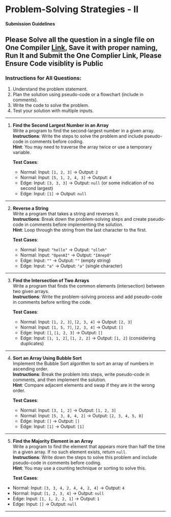 # Problem-Solving Strategies - II

#### Submission Guidelines

## **Please Solve all the question in a single file on One Compiler [Link](https://onecompiler.com/javascript), Save it with proper naming, Run It and Submit the One Complier Link, Please Ensure Code visiblity is Public**

### **Instructions for All Questions**:

1. Understand the problem statement.
2. Plan the solution using pseudo-code or a flowchart (include in comments).
3. Write the code to solve the problem.
4. Test your solution with multiple inputs.

---

1. **Find the Second Largest Number in an Array**  
   Write a program to find the second-largest number in a given array.  
   **Instructions**: Write the steps to solve the problem and include pseudo-code in comments before coding.  
   **Hint**: You may need to traverse the array twice or use a temporary variable.

   **Test Cases**:

   - Normal: Input: `[1, 2, 3]` → Output: `2`
   - Normal: Input: `[5, 1, 2, 4, 3]` → Output: `4`
   - Edge: Input: `[3, 3, 3]` → Output: `null` (or some indication of no second largest)
   - Edge: Input: `[1]` → Output: `null`

---

2. **Reverse a String**  
   Write a program that takes a string and reverses it.  
   **Instructions**: Break down the problem-solving steps and create pseudo-code in comments before implementing the solution.  
   **Hint**: Loop through the string from the last character to the first.

   **Test Cases**:

   - Normal: Input: `"hello"` → Output: `"olleh"`
   - Normal: Input: `"OpenAI"` → Output: `"IAnepO"`
   - Edge: Input: `""` → Output: `""` (empty string)
   - Edge: Input: `"a"` → Output: `"a"` (single character)

---

3. **Find the Intersection of Two Arrays**  
   Write a program that finds the common elements (intersection) between two given arrays.  
   **Instructions**: Write the problem-solving process and add pseudo-code in comments before writing the code.

   **Test Cases**:

   - Normal: Input: `[1, 2, 3]`, `[2, 3, 4]` → Output: `[2, 3]`
   - Normal: Input: `[1, 5, 7]`, `[2, 3, 4]` → Output: `[]`
   - Edge: Input: `[]`, `[1, 2, 3]` → Output: `[]`
   - Edge: Input: `[1, 1, 2]`, `[1, 2, 2]` → Output: `[1, 2]` (considering duplicates)

---

4. **Sort an Array Using Bubble Sort**  
   Implement the Bubble Sort algorithm to sort an array of numbers in ascending order.  
   **Instructions**: Break the problem into steps, write pseudo-code in comments, and then implement the solution.  
   **Hint**: Compare adjacent elements and swap if they are in the wrong order.

   **Test Cases**:

   - Normal: Input: `[3, 1, 2]` → Output: `[1, 2, 3]`
   - Normal: Input: `[5, 3, 8, 4, 2]` → Output: `[2, 3, 4, 5, 8]`
   - Edge: Input: `[]` → Output: `[]`
   - Edge: Input: `[1]` → Output: `[1]`

---

5. **Find the Majority Element in an Array**  
    Write a program to find the element that appears more than half the time in a given array. If no such element exists, return `null`.  
    **Instructions**: Write down the steps to solve this problem and include pseudo-code in comments before coding.  
    **Hint**: You may use a counting technique or sorting to solve this.

   **Test Cases**:

- Normal: Input: `[3, 3, 4, 2, 4, 4, 2, 4]` → Output: `4`
- Normal: Input: `[1, 2, 3, 4]` → Output: `null`
- Edge: Input: `[1, 1, 2, 2, 1]` → Output: `1`
- Edge: Input: `[]` → Output: `null`

---
